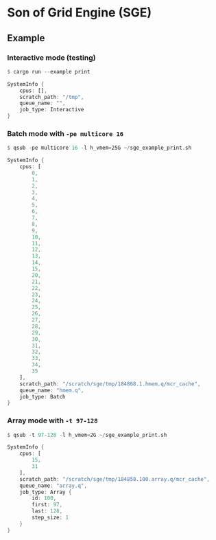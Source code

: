 # Son of Grid Engine (SGE)


## Example

### Interactive mode (testing)

```rust
$ cargo run --example print

SystemInfo {
    cpus: [],
    scratch_path: "/tmp",
    queue_name: "",
    job_type: Interactive
}
```

### Batch mode with `-pe multicore 16`

```rust
$ qsub -pe multicore 16 -l h_vmem=25G ~/sge_example_print.sh

SystemInfo {
    cpus: [
        0,
        1,
        2,
        3,
        4,
        5,
        6,
        7,
        8,
        9,
        10,
        11,
        12,
        13,
        14,
        15,
        20,
        21,
        22,
        23,
        24,
        25,
        26,
        27,
        28,
        29,
        30,
        31,
        32,
        33,
        34,
        35
    ],
    scratch_path: "/scratch/sge/tmp/184868.1.hmem.q/mcr_cache",
    queue_name: "hmem.q",
    job_type: Batch
}
```

### Array mode with `-t 97-128`

```rust
$ qsub -t 97-128 -l h_vmem=2G ~/sge_example_print.sh

SystemInfo {
    cpus: [
        15,
        31
    ],
    scratch_path: "/scratch/sge/tmp/184858.100.array.q/mcr_cache",
    queue_name: "array.q",
    job_type: Array {
        id: 100,
        first: 97,
        last: 128,
        step_size: 1
    }
}
```
